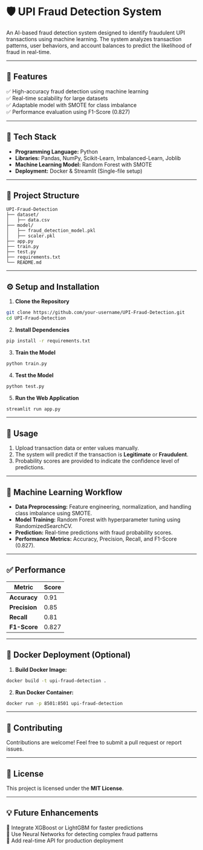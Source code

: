 
# 🛡️ **UPI Fraud Detection System**  

An AI-based fraud detection system designed to identify fraudulent UPI transactions using machine learning. The system analyzes transaction patterns, user behaviors, and account balances to predict the likelihood of fraud in real-time.  

---

## 🚀 **Features**  
✅ High-accuracy fraud detection using machine learning  
✅ Real-time scalability for large datasets  
✅ Adaptable model with SMOTE for class imbalance  
✅ Performance evaluation using F1-Score (0.827)  

---

## 🧩 **Tech Stack**  
- **Programming Language:** Python  
- **Libraries:** Pandas, NumPy, Scikit-Learn, Imbalanced-Learn, Joblib  
- **Machine Learning Model:** Random Forest with SMOTE  
- **Deployment:** Docker & Streamlit (Single-file setup)  

---

## 📁 **Project Structure**  
```plaintext
UPI-Fraud-Detection
├── dataset/
│   ├── data.csv
├── model/
│   ├── fraud_detection_model.pkl
│   ├── scaler.pkl
├── app.py
├── train.py
├── test.py
├── requirements.txt
└── README.md
```

---

## ⚙️ **Setup and Installation**  

1. **Clone the Repository**  
```bash
git clone https://github.com/your-username/UPI-Fraud-Detection.git
cd UPI-Fraud-Detection
```

2. **Install Dependencies**  
```bash
pip install -r requirements.txt
```

3. **Train the Model**  
```bash
python train.py
```

4. **Test the Model**  
```bash
python test.py
```

5. **Run the Web Application**  
```bash
streamlit run app.py
```

---

## 💾 **Usage**  

1. Upload transaction data or enter values manually.  
2. The system will predict if the transaction is **Legitimate** or **Fraudulent**.  
3. Probability scores are provided to indicate the confidence level of predictions.  

---

## 🧠 **Machine Learning Workflow**  

- **Data Preprocessing:** Feature engineering, normalization, and handling class imbalance using SMOTE.  
- **Model Training:** Random Forest with hyperparameter tuning using RandomizedSearchCV.  
- **Prediction:** Real-time predictions with fraud probability scores.  
- **Performance Metrics:** Accuracy, Precision, Recall, and F1-Score (0.827).  

---

## ✅ **Performance**  

| **Metric**          | **Score**     |
|--------------------|--------------|
| **Accuracy**       | 0.91         |
| **Precision**      | 0.85         |
| **Recall**         | 0.81         |
| **F1-Score**       | 0.827        |

---

## 🐳 **Docker Deployment (Optional)**  
1. **Build Docker Image:**  
```bash
docker build -t upi-fraud-detection .
```

2. **Run Docker Container:**  
```bash
docker run -p 8501:8501 upi-fraud-detection
```

---

## 📝 **Contributing**  
Contributions are welcome! Feel free to submit a pull request or report issues.  

---

## 📜 **License**  
This project is licensed under the **MIT License**.  

---

## 💡 **Future Enhancements**  
🔹 Integrate XGBoost or LightGBM for faster predictions  
🔹 Use Neural Networks for detecting complex fraud patterns  
🔹 Add real-time API for production deployment  

